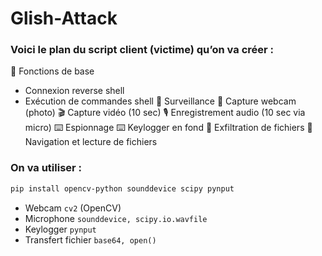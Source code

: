 # Glish-Attack
### Voici le plan du script client (victime) qu’on va créer :
🔁 Fonctions de base
* Connexion reverse shell
* Exécution de commandes shell
🎥 Surveillance
📸 Capture webcam (photo)
🎬 Capture vidéo (10 sec)
🎙️ Enregistrement audio (10 sec via micro)
⌨️ Espionnage
⌨️ Keylogger en fond
💾 Exfiltration de fichiers
📁 Navigation et lecture de fichiers

### On va utiliser :

```bash
pip install opencv-python sounddevice scipy pynput
```
* Webcam	`cv2` (OpenCV)
* Microphone	`sounddevice, scipy.io.wavfile`
* Keylogger	`pynput`
* Transfert fichier	`base64, open()`
